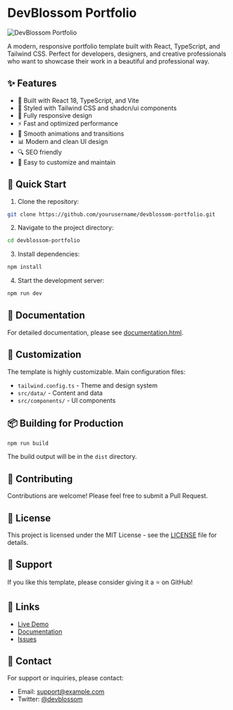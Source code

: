 # DevBlossom Portfolio

![DevBlossom Portfolio](public/og-image.png)

A modern, responsive portfolio template built with React, TypeScript, and Tailwind CSS. Perfect for developers, designers, and creative professionals who want to showcase their work in a beautiful and professional way.

## ✨ Features

- 🚀 Built with React 18, TypeScript, and Vite
- 🎨 Styled with Tailwind CSS and shadcn/ui components
- 📱 Fully responsive design
- ⚡ Fast and optimized performance
- 🌙 Smooth animations and transitions
- 📊 Modern and clean UI design
- 🔍 SEO friendly
- 📝 Easy to customize and maintain

## 🚀 Quick Start

1. Clone the repository:
```bash
git clone https://github.com/yourusername/devblossom-portfolio.git
```

2. Navigate to the project directory:
```bash
cd devblossom-portfolio
```

3. Install dependencies:
```bash
npm install
```

4. Start the development server:
```bash
npm run dev
```

## 📖 Documentation

For detailed documentation, please see [documentation.html](documentation.html).

## 🎨 Customization

The template is highly customizable. Main configuration files:

- `tailwind.config.ts` - Theme and design system
- `src/data/` - Content and data
- `src/components/` - UI components

## 📦 Building for Production

```bash
npm run build
```

The build output will be in the `dist` directory.

## 🤝 Contributing

Contributions are welcome! Please feel free to submit a Pull Request.

## 📄 License

This project is licensed under the MIT License - see the [LICENSE](LICENSE) file for details.

## 💖 Support

If you like this template, please consider giving it a ⭐️ on GitHub!

## 🔗 Links

- [Live Demo](https://devblossom-portfolio.com)
- [Documentation](documentation.html)
- [Issues](https://github.com/yourusername/devblossom-portfolio/issues)

## 📧 Contact

For support or inquiries, please contact:
- Email: support@example.com
- Twitter: [@devblossom](https://twitter.com/devblossom)